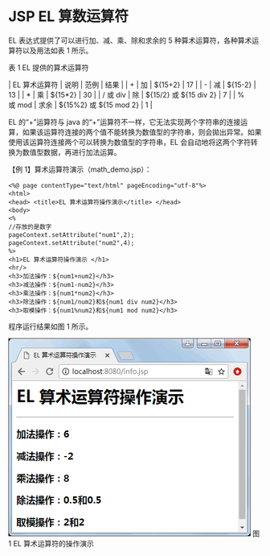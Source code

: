 # JSP EL 算数运算符

EL 表达式提供了可以进行加、减、乘、除和求余的 5 种算术运算符，各种算术运算符以及用法如表 1 所示。

表 1 EL 提供的算术运算符

| EL 算术运算符 | 说明 | 范例 | 结果 |
| + | 加 | ${15+2} | 17 |
| - | 减 | ${15-2} | 13 |
| * | 乘 | ${15*2} | 30 |
| / 或 div | 除 | ${15/2} 或 ${15 div 2} | 7 |
| % 或 mod | 求余 | ${15%2} 或 ${15 mod 2} | 1 |

EL 的“+”运算符与 java 的“+”运算符不一样，它无法实现两个字符串的连接运算，如果该运算符连接的两个值不能转换为数值型的字符串，则会拋出异常。如果使用该运算符连接两个可以转换为数值型的字符串，EL 会自动地将这两个字符转换为数值型数据，再进行加法运算。

【例 1】算术运算符演示（math_demo.jsp）：

```
<%@ page contentType="text/html" pageEncoding="utf-8"%>
<html>
<head> <title>EL 算术运算符操作演示</title> </head>
<body>
<%
//存放的是数字
pageContext.setAttribute("num1",2);
pageContext.setAttribute("num2",4);
%>
<h1>EL 算术运算符操作演示 </h1>
<hr/>
<h3>加法操作：${num1+num2}</h3>
<h3>减法操作：${num1-num2}</h3>
<h3>乘法操作：${num1*num2}</h3>
<h3>除法操作：${num1/num2}和${num1 div num2}</h3>
<h3>取模操作：${num1%num2}和${num1 mod num2}</h3>
```

程序运行结果如图 1 所示。

![EL 算术运算符的操作演示](img/540e06a3c72c8daad90b70a19669c5d0.jpg)
图 1 EL 算术运算符的操作演示